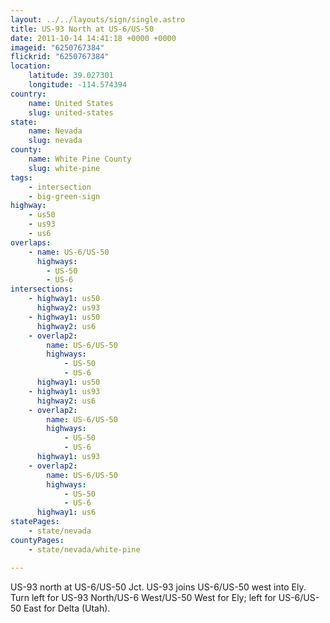 ```yaml
---
layout: ../../layouts/sign/single.astro
title: US-93 North at US-6/US-50
date: 2011-10-14 14:41:18 +0000 +0000
imageid: "6250767384"
flickrid: "6250767384"
location:
    latitude: 39.027301
    longitude: -114.574394
country:
    name: United States
    slug: united-states
state:
    name: Nevada
    slug: nevada
county:
    name: White Pine County
    slug: white-pine
tags:
    - intersection
    - big-green-sign
highway:
    - us50
    - us93
    - us6
overlaps:
    - name: US-6/US-50
      highways:
        - US-50
        - US-6
intersections:
    - highway1: us50
      highway2: us93
    - highway1: us50
      highway2: us6
    - overlap2:
        name: US-6/US-50
        highways:
            - US-50
            - US-6
      highway1: us50
    - highway1: us93
      highway2: us6
    - overlap2:
        name: US-6/US-50
        highways:
            - US-50
            - US-6
      highway1: us93
    - overlap2:
        name: US-6/US-50
        highways:
            - US-50
            - US-6
      highway1: us6
statePages:
    - state/nevada
countyPages:
    - state/nevada/white-pine

---
```

US-93 north at US-6/US-50 Jct.  US-93 joins US-6/US-50 west into Ely.  Turn left for US-93 North/US-6 West/US-50 West for Ely; left for US-6/US-50 East for Delta (Utah).